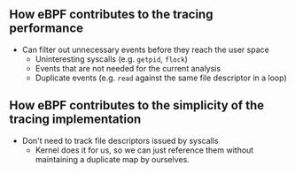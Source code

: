## How eBPF contributes to the tracing performance

- Can filter out unnecessary events before they reach the user space
  - Uninteresting syscalls (e.g. `getpid`, `flock`)
  - Events that are not needed for the current analysis
  - Duplicate events (e.g. `read` against the same file descriptor in a loop)

## How eBPF contributes to the simplicity of the tracing implementation

- Don't need to track file descriptors issued by syscalls
  - Kernel does it for us, so we can just reference them without maintaining a duplicate map
    by ourselves.
